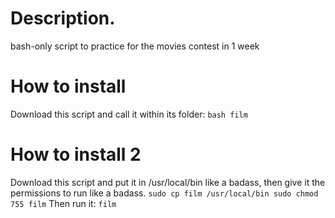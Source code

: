 # Description.
bash-only script to practice for the movies contest in 1 week

# How to install
Download this script and call it within its folder:
``bash film``

# How to install 2
Download this script and put it in /usr/local/bin like a badass, then give it the permissions to run like a badass.
``sudo cp film /usr/local/bin
sudo chmod 755 film``
Then run it:
``film``
